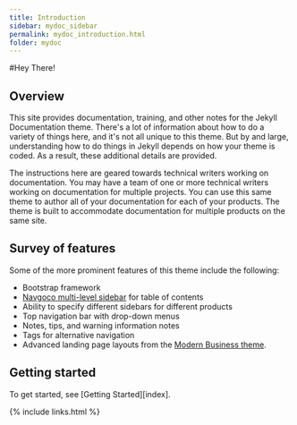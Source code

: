 ```yaml
---
title: Introduction
sidebar: mydoc_sidebar
permalink: mydoc_introduction.html
folder: mydoc
---
```


#Hey There!

## Overview

This site provides documentation, training, and other notes for the Jekyll Documentation theme. There's a lot of information about how to do a variety of things here, and it's not all unique to this theme. But by and large, understanding how to do things in Jekyll depends on how your theme is coded. As a result, these additional details are provided.

The instructions here are geared towards technical writers working on documentation. You may have a team of one or more technical writers working on documentation for multiple projects. You can use this same theme to author all of your documentation for each of your products. The theme is built to accommodate documentation for multiple products on the same site.

## Survey of features

Some of the more prominent features of this theme include the following:

* Bootstrap framework
* [Navgoco multi-level sidebar](http://www.komposta.net/article/navgoco) for table of contents
* Ability to specify different sidebars for different products
* Top navigation bar with drop-down menus
* Notes, tips, and warning information notes
* Tags for alternative navigation
* Advanced landing page layouts from the [Modern Business theme](http://startbootstrap.com/template-overviews/modern-business/).

## Getting started

To get started, see [Getting Started][index].

{% include links.html %}
